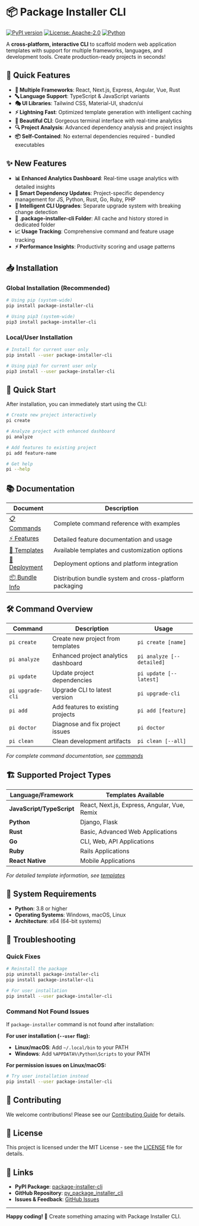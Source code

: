 # 📦 Package Installer CLI

[![PyPI version](https://img.shields.io/pypi/v/package-installer-cli.svg)](https://pypi.org/project/package-installer-cli/)
[![License: Apache-2.0](https://img.shields.io/badge/License-Apache_2.0-yellow.svg)](https://opensource.org/licenses/Apache-2.0)
[![Python](https://img.shields.io/badge/python-%3E%3D3.8-brightgreen.svg)](https://python.org/)

A **cross-platform, interactive CLI** to scaffold modern web application templates with support for multiple frameworks, languages, and development tools. Create production-ready projects in seconds!

## 🚀 Quick Features

- **🎨 Multiple Frameworks**: React, Next.js, Express, Angular, Vue, Rust
- **🔤 Language Support**: TypeScript & JavaScript variants
- **🎭 UI Libraries**: Tailwind CSS, Material-UI, shadcn/ui
- **⚡ Lightning Fast**: Optimized template generation with intelligent caching
- **🌈 Beautiful CLI**: Gorgeous terminal interface with real-time analytics
- **🔍 Project Analysis**: Advanced dependency analysis and project insights
- **📦 Self-Contained**: No external dependencies required - bundled executables

## ✨ New Features

- **📊 Enhanced Analytics Dashboard**: Real-time usage analytics with detailed insights
- **🎯 Smart Dependency Updates**: Project-specific dependency management for JS, Python, Rust, Go, Ruby, PHP
- **🚀 Intelligent CLI Upgrades**: Separate upgrade system with breaking change detection
- **💾 .package-installer-cli Folder**: All cache and history stored in dedicated folder
- **📈 Usage Tracking**: Comprehensive command and feature usage tracking
- **⚡ Performance Insights**: Productivity scoring and usage patterns

## 📥 Installation

### Global Installation (Recommended)
```bash
# Using pip (system-wide)
pip install package-installer-cli

# Using pip3 (system-wide)
pip3 install package-installer-cli
```

### Local/User Installation
```bash
# Install for current user only
pip install --user package-installer-cli

# Using pip3 for current user only
pip3 install --user package-installer-cli
```

## 🎯 Quick Start

After installation, you can immediately start using the CLI:

```bash
# Create new project interactively
pi create

# Analyze project with enhanced dashboard
pi analyze

# Add features to existing project
pi add feature-name

# Get help
pi --help
```

## 📚 Documentation

| Document | Description |
|----------|-------------|
| [📋 Commands](https://github.com/0xshariq/package-installer-cli/tree/main/docs/commands.md) | Complete command reference with examples |
| [⚡ Features](https://github.com/0xshariq/package-installer-cli/tree/main/docs/features.md) | Detailed feature documentation and usage |
| [🎨 Templates](https://github.com/0xshariq/package-installer-cli/tree/main/docs/templates.md) | Available templates and customization options |
| [🚀 Deployment](https://github.com/0xshariq/package-installer-cli/tree/main/docs/deploy.md) | Deployment options and platform integration |
| [📦 Bundle Info](https://github.com/0xshariq/package-installer-cli/tree/main/docs/bundle-info.md) | Distribution bundle system and cross-platform packaging |

## 🛠️ Command Overview

| Command | Description | Usage |
|---------|-------------|-------|
| `pi create` | Create new project from templates | `pi create [name]` |
| `pi analyze` | Enhanced project analytics dashboard | `pi analyze [--detailed]` |
| `pi update` | Update project dependencies | `pi update [--latest]` |
| `pi upgrade-cli` | Upgrade CLI to latest version | `pi upgrade-cli` |
| `pi add` | Add features to existing projects | `pi add [feature]` |
| `pi doctor` | Diagnose and fix project issues | `pi doctor` |
| `pi clean` | Clean development artifacts | `pi clean [--all]` |

*For complete command documentation, see [commands](https://github.com/0xshariq/package-installer-cli/tree/main/docs/commands.md)*

## 🏗️ Supported Project Types

| Language/Framework | Templates Available |
|-------------------|---------------------|
| **JavaScript/TypeScript** | React, Next.js, Express, Angular, Vue, Remix |
| **Python** | Django, Flask |
| **Rust** | Basic, Advanced Web Applications |
| **Go** | CLI, Web, API Applications |
| **Ruby** | Rails Applications |
| **React Native** | Mobile Applications |

*For detailed template information, see [templates](https://github.com/0xshariq/package-installer-cli/tree/main/docs/templates.md)*

## 🎯 System Requirements

- **Python**: 3.8 or higher
- **Operating Systems**: Windows, macOS, Linux
- **Architecture**: x64 (64-bit systems)

## 🐛 Troubleshooting

### Quick Fixes

```bash
# Reinstall the package
pip uninstall package-installer-cli
pip install package-installer-cli

# For user installation
pip install --user package-installer-cli
```

### Command Not Found Issues

If `package-installer` command is not found after installation:

**For user installation (`--user` flag):**
- **Linux/macOS**: Add `~/.local/bin` to your PATH
- **Windows**: Add `%APPDATA%\Python\Scripts` to your PATH

**For permission issues on Linux/macOS:**
```bash
# Try user installation instead
pip install --user package-installer-cli
```

## 🤝 Contributing

We welcome contributions! Please see our [Contributing Guide](https://github.com/0xshariq/package-installer-cli/tree/main/CONTRIBUTING.md) for details.

## 📄 License

This project is licensed under the MIT License - see the [LICENSE](LICENSE) file for details.

## 🔗 Links

- **PyPI Package**: [package-installer-cli](https://pypi.org/project/package-installer-cli/)
- **GitHub Repository**: [py_package_installer_cli](https://github.com/0xshariq/py_package_installer_cli)
- **Issues & Feedback**: [GitHub Issues](https://github.com/0xshariq/py_package_installer_cli/issues)

---

**Happy coding! 🚀** Create something amazing with Package Installer CLI.
